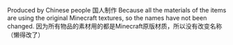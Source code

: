 Produced by Chinese people
国人制作
Because all the materials of the items are using the original Minecraft textures, so the names have not been changed.
因为所有物品的素材用的都是Minecraft原版材质，所以没有改变名称（懒得改了）
